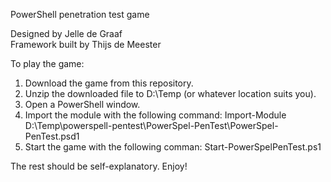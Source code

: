 PowerShell penetration test game  
  
Designed by Jelle de Graaf  
Framework built by Thijs de Meester  

To play the game:  
1) Download the game from this repository.  
2) Unzip the downloaded file to D:\Temp (or whatever location suits you).  
3) Open a PowerShell window.  
4) Import the module with the following command: Import-Module D:\Temp\powerspell-pentest\PowerSpel-PenTest\PowerSpel-PenTest.psd1  
5) Start the game with the following comman: Start-PowerSpelPenTest.ps1  

The rest should be self-explanatory. Enjoy!